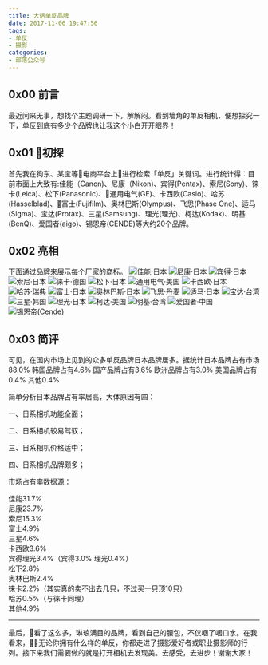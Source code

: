 ```yaml
---
title: 大话单反品牌
date: 2017-11-06 19:47:56
tags:
- 单反
- 摄影
categories:
- 部落公众号
---
```


## 0x00 前言

最近闲来无事，想找个主题调研一下，解解闷。看到墙角的单反相机，便想探究一下，单反到底有多少个品牌也让我这个小白开开眼界！

## 0x01 初探

首先我在狗东、某宝等电商平台上进行检索「单反」关键词。进行统计得：目前市面上大致有:佳能（Canon)、尼康（Nikon)、宾得(Pentax)、索尼(Sony)、徕卡(Leica)、松下(Panasonic)、通用电气(GE)、卡西欧(Casio)、哈苏(Hasselblad)、富士(Fujifilm)、奥林巴斯(Olympus)、飞思(Phase One)、适马(Sigma)、宝达(Protax)、三星(Samsung)、理光(理光)、柯达(Kodak)、明基(BenQ)、爱国者(aigo)、锡恩帝(CENDE)等大约20个品牌。

## 0x02 亮相
下面通过品牌来展示每个厂家的商标。
![佳能·日本](canon.jpg)
![尼康·日本](Nikon.jpg)
![宾得·日本](宾得.jpg)
![索尼·日本](sony.jpg)
![徕卡·德国](徕卡.jpg)
![松下·日本](松下.jpg)
![通用电气·美国](通用电气.jpg)
![卡西欧·日本](casio.jpg)
![哈苏·瑞典](哈苏.jpg)
![富士·日本](富士.jpg)
![奥林巴斯·日本](奥林巴斯.jpg)
![飞思·丹麦](飞思.png)
![适马·日本](适马.jpg)
![宝达·台湾](宝达.png)
![三星·韩国](三星.jpg)
![理光·日本](理光.jpg)
![柯达·美国](柯达.jpg)
![明基·台湾](明基.png)
![爱国者·中国](aigo.png)
![锡恩帝(Cende)](cende.jpg)

## 0x03 简评 
可见，在国内市场上见到的众多单反品牌日本品牌居多。据统计日本品牌占有市场88.0%  韩国品牌占有4.6%  国产品牌占有3.6% 欧洲品牌占有3.0% 美国品牌占有0.4% 其他0.4%

简单分析日本品牌占有率居高，大体原因有四：

一、日系相机功能全面；

二、日系相机较易驾驭；

三、日系相机价格适中；

四、日系相机品牌颇多；

市场占有率[数据源](http://www.ccsph.com/detail_4139.html)：

佳能31.7%  
尼康23.7%  
索尼15.3%  
富士4.9%  
三星4.6%  
卡西欧3.6%  
宾得理光3.4%（宾得3.0% 理光0.4%）  
松下2.8%  
奥林巴斯2.4%  
徕卡2.2%（其实真的卖不出去几只，不过买一只顶10只）  
哈苏0.5%（与徕卡同理）  
其他4.9%  

---
最后，看了这么多，琳琅满目的品牌，看到自己的腰包，不仅咽了咽口水。在我看来，无论你拥有什么样的单反，你都走进了摄影爱好者或职业摄影师的行列。接下来我们需要做的就是打开相机去发现美。去感受，去进步！谢谢大家！

